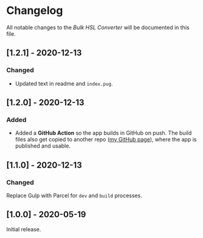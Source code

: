 # Changelog

All notable changes to the _Bulk HSL Converter_ will be documented in this file.

## [1.2.1] - 2020-12-13

### Changed

- Updated text in readme and `index.pug`.

## [1.2.0] - 2020-12-13

### Added

- Added a **GitHub Action** so the app builds in GitHub on push. The build files also get copied to another repo ([my GitHub page](https://github.com/rubenvar/rubenvar.github.io)), where the app is published and usable.

## [1.1.0] - 2020-12-13

### Changed

Replace Gulp with Parcel for `dev` and `build` processes.

## [1.0.0] - 2020-05-19

Initial release.
